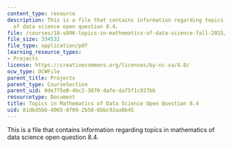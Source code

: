 ```yaml
---
content_type: resource
description: This is a file that contains information regarding topics in mathematics
  of data science open question 8.4.
file: /courses/18-s096-topics-in-mathematics-of-data-science-fall-2015/81dbd5bb40658f092b506bbc92aa8b45_MIT18_S096F15_Open8.4.pdf
file_size: 334532
file_type: application/pdf
learning_resource_types:
- Projects
license: https://creativecommons.org/licenses/by-nc-sa/4.0/
ocw_type: OCWFile
parent_title: Projects
parent_type: CourseSection
parent_uid: 0de775e0-4bc2-3070-4afe-da75f1c927bb
resourcetype: Document
title: Topics in Mathematics of Data Science Open Question 8.4
uid: 81dbd5bb-4065-8f09-2b50-6bbc92aa8b45
---
```

This is a file that contains information regarding topics in mathematics of data science open question 8.4.
